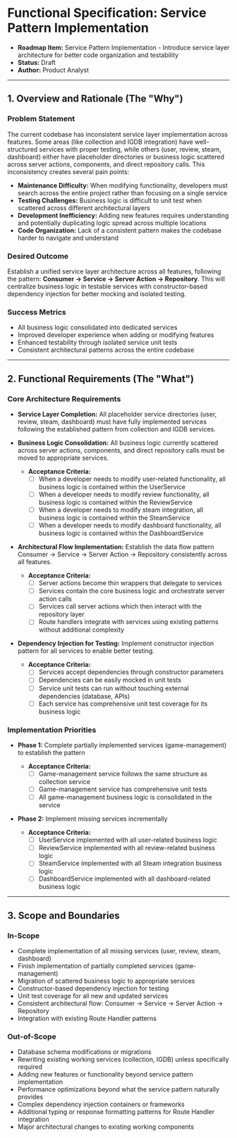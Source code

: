 # Functional Specification: Service Pattern Implementation

- **Roadmap Item:** Service Pattern Implementation - Introduce service layer architecture for better code organization and testability
- **Status:** Draft
- **Author:** Product Analyst

---

## 1. Overview and Rationale (The "Why")

### Problem Statement

The current codebase has inconsistent service layer implementation across features. Some areas (like collection and IGDB integration) have well-structured services with proper testing, while others (user, review, steam, dashboard) either have placeholder directories or business logic scattered across server actions, components, and direct repository calls. This inconsistency creates several pain points:

- **Maintenance Difficulty:** When modifying functionality, developers must search across the entire project rather than focusing on a single service
- **Testing Challenges:** Business logic is difficult to unit test when scattered across different architectural layers
- **Development Inefficiency:** Adding new features requires understanding and potentially duplicating logic spread across multiple locations
- **Code Organization:** Lack of a consistent pattern makes the codebase harder to navigate and understand

### Desired Outcome

Establish a unified service layer architecture across all features, following the pattern: **Consumer → Service → Server Action → Repository**. This will centralize business logic in testable services with constructor-based dependency injection for better mocking and isolated testing.

### Success Metrics

- All business logic consolidated into dedicated services
- Improved developer experience when adding or modifying features
- Enhanced testability through isolated service unit tests
- Consistent architectural patterns across the entire codebase

---

## 2. Functional Requirements (The "What")

### Core Architecture Requirements

- **Service Layer Completion:** All placeholder service directories (user, review, steam, dashboard) must have fully implemented services following the established pattern from collection and IGDB services.

- **Business Logic Consolidation:** All business logic currently scattered across server actions, components, and direct repository calls must be moved to appropriate services.

  - **Acceptance Criteria:**
    - [ ] When a developer needs to modify user-related functionality, all business logic is contained within the UserService
    - [ ] When a developer needs to modify review functionality, all business logic is contained within the ReviewService
    - [ ] When a developer needs to modify steam integration, all business logic is contained within the SteamService
    - [ ] When a developer needs to modify dashboard functionality, all business logic is contained within the DashboardService

- **Architectural Flow Implementation:** Establish the data flow pattern Consumer → Service → Server Action → Repository consistently across all features.

  - **Acceptance Criteria:**
    - [ ] Server actions become thin wrappers that delegate to services
    - [ ] Services contain the core business logic and orchestrate server action calls
    - [ ] Services call server actions which then interact with the repository layer
    - [ ] Route handlers integrate with services using existing patterns without additional complexity

- **Dependency Injection for Testing:** Implement constructor injection pattern for all services to enable better testing.
  - **Acceptance Criteria:**
    - [ ] Services accept dependencies through constructor parameters
    - [ ] Dependencies can be easily mocked in unit tests
    - [ ] Service unit tests can run without touching external dependencies (database, APIs)
    - [ ] Each service has comprehensive unit test coverage for its business logic

### Implementation Priorities

- **Phase 1:** Complete partially implemented services (game-management) to establish the pattern

  - **Acceptance Criteria:**
    - [ ] Game-management service follows the same structure as collection service
    - [ ] Game-management service has comprehensive unit tests
    - [ ] All game-management business logic is consolidated in the service

- **Phase 2:** Implement missing services incrementally
  - **Acceptance Criteria:**
    - [ ] UserService implemented with all user-related business logic
    - [ ] ReviewService implemented with all review-related business logic
    - [ ] SteamService implemented with all Steam integration business logic
    - [ ] DashboardService implemented with all dashboard-related business logic

---

## 3. Scope and Boundaries

### In-Scope

- Complete implementation of all missing services (user, review, steam, dashboard)
- Finish implementation of partially completed services (game-management)
- Migration of scattered business logic to appropriate services
- Constructor-based dependency injection for testing
- Unit test coverage for all new and updated services
- Consistent architectural flow: Consumer → Service → Server Action → Repository
- Integration with existing Route Handler patterns

### Out-of-Scope

- Database schema modifications or migrations
- Rewriting existing working services (collection, IGDB) unless specifically required
- Adding new features or functionality beyond service pattern implementation
- Performance optimizations beyond what the service pattern naturally provides
- Complex dependency injection containers or frameworks
- Additional typing or response formatting patterns for Route Handler integration
- Major architectural changes to existing working components

